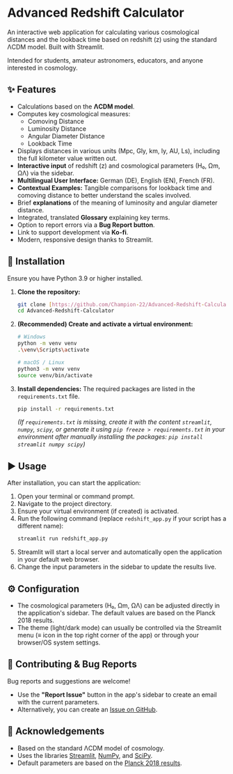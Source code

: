 # Advanced Redshift Calculator

An interactive web application for calculating various cosmological distances and the lookback time based on redshift (z) using the standard ΛCDM model. Built with Streamlit.

Intended for students, amateur astronomers, educators, and anyone interested in cosmology.

## ✨ Features

* Calculations based on the **ΛCDM model**.
* Computes key cosmological measures:
    * Comoving Distance
    * Luminosity Distance
    * Angular Diameter Distance
    * Lookback Time
* Displays distances in various units (Mpc, Gly, km, ly, AU, Ls), including the full kilometer value written out.
* **Interactive input** of redshift (z) and cosmological parameters (H₀, Ωm, ΩΛ) via the sidebar.
* **Multilingual User Interface:** German (DE), English (EN), French (FR).
* **Contextual Examples:** Tangible comparisons for lookback time and comoving distance to better understand the scales involved.
* Brief **explanations** of the meaning of luminosity and angular diameter distance.
* Integrated, translated **Glossary** explaining key terms.
* Option to report errors via a **Bug Report button**.
* Link to support development via **Ko-fi**.
* Modern, responsive design thanks to Streamlit.

## 🚀 Installation

Ensure you have Python 3.9 or higher installed.

1.  **Clone the repository:**
    ```bash
    git clone [https://github.com/Champion-22/Advanced-Redshift-Calculator.git](https://github.com/Champion-22/Advanced-Redshift-Calculator.git)
    cd Advanced-Redshift-Calculator
    ```

2.  **(Recommended) Create and activate a virtual environment:**
    ```bash
    # Windows
    python -m venv venv
    .\venv\Scripts\activate

    # macOS / Linux
    python3 -m venv venv
    source venv/bin/activate
    ```

3.  **Install dependencies:**
    The required packages are listed in the `requirements.txt` file.
    ```bash
    pip install -r requirements.txt
    ```
    *(If `requirements.txt` is missing, create it with the content `streamlit`, `numpy`, `scipy`, or generate it using `pip freeze > requirements.txt` in your environment after manually installing the packages: `pip install streamlit numpy scipy`)*

## ▶️ Usage

After installation, you can start the application:

1.  Open your terminal or command prompt.
2.  Navigate to the project directory.
3.  Ensure your virtual environment (if created) is activated.
4.  Run the following command (replace `redshift_app.py` if your script has a different name):
    ```bash
    streamlit run redshift_app.py
    ```
5.  Streamlit will start a local server and automatically open the application in your default web browser.
6.  Change the input parameters in the sidebar to update the results live.

## ⚙️ Configuration

* The cosmological parameters (H₀, Ωm, ΩΛ) can be adjusted directly in the application's sidebar. The default values are based on the Planck 2018 results.
* The theme (light/dark mode) can usually be controlled via the Streamlit menu (≡ icon in the top right corner of the app) or through your browser/OS system settings.

## 🤝 Contributing & Bug Reports

Bug reports and suggestions are welcome!

* Use the **"Report Issue"** button in the app's sidebar to create an email with the current parameters.
* Alternatively, you can create an [Issue on GitHub](https://github.com/Champion-22/Advanced-Redshift-Calculator/issues).

## 🙏 Acknowledgements

* Based on the standard ΛCDM model of cosmology.
* Uses the libraries [Streamlit](https://streamlit.io/), [NumPy](https://numpy.org/), and [SciPy](https://scipy.org/).
* Default parameters are based on the [Planck 2018 results](https://www.cosmos.esa.int/web/planck/publications).

